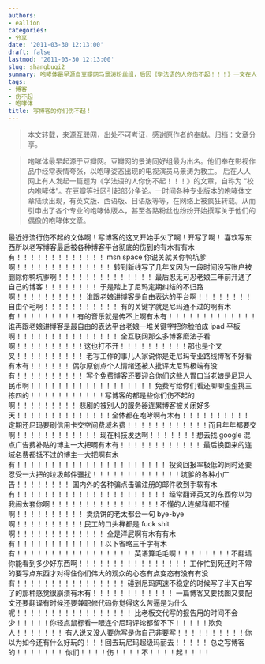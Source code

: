 ```yaml
---
authors:
- eallion
categories:
- 分享
date: '2011-03-30 12:13:00'
draft: false
lastmod: '2011-03-30 12:13:00'
slug: shangbuqi2
summary: 咆哮体最早源自豆瓣网马景涛粉丝组，后因《学法语的人你伤不起！！！》一文在人人网爆红，衍生出各专业和粉丝版本。作者吐槽写博客的辛酸：平台关停、账户被删、内容限制多、读者挑剔、维护成本高、广告收入微薄，还要应对垃圾邮件和网速问题。尽管付出大量精力配图修文，却常得不到反馈，
tags:
- 博客
- 伤不起
- 咆哮体
title: 写博客的你们伤不起！
---
```


> 本文转载，来源互联网，出处不可考证，感谢原作者的奉献。归档：文章分享。

> 咆哮体最早起源于豆瓣网。豆瓣网的景涛同好组最为出名。他们奉在影视作品中经常表情夸张，以咆哮姿态出现的电视演员马景涛为教主。 后在人人网上有人发起一篇题为《学法语的人你伤不起！！！》的文章，自称为 “校内咆哮体”。在豆瓣等社区引起部分争论。一时间各种专业版本的咆哮体文章陆续出现，有英文版、西语版、日语版等等，在网络上被疯狂转载。从而引申出了各个专业的咆哮体版本，甚至各路粉丝也纷纷开始撰写关于他们的偶像的咆哮体文章。

最近好流行伤不起的文体啊！写博客的这又开始手欠了啊！开写了啊！
喜欢写东西所以老写博客最后被各种博客平台彻底的伤到的有木有有木有！！！！！！！！！！！！！
msn space 你说关就关你鸭坑爹啊！！！！！！！！！！！！！！
转到新线写了几年又因为一段时间没写账户被删除你鸭坑爹啊！！！！！！！！！！！！！！
最后忍无可忍老娘三年前开通了自己的博客！！！！！！！！
于是踏上了尼玛定期纠结的不归路啊！！！！！！！！！！
谁跟老娘讲博客是自由表达的平台啊！！！！！！！！自由个毛啊！！！！！！！！！！！
有的关键字就是尼玛通不过的啊有木有！！！！！！！！！有的音乐就是传不上啊有木有！！！！！！！！！！！！！
谁再跟老娘讲博客是最自由的表达平台老娘一堆关键字把你脸拍成 ipad 平板啊！！！！！！！！！！！！！！！
全互联网那么多博客麽法子看啊！！！！！！！！！！这也打不开！！！！！！！！！！那也是个叉叉！！！！！！！！！！
老写工作的事儿人家说你是走尼玛专业路线博客不好看有木有！！！！！！
偶尔原创点个人情绪还被人批评太尼玛极端有没有！！！！！！！！！！
写个免费博客还要迎合你们这些人胃口当老娘是尼玛人民币啊！！！！！！！！！！！！！！！！！！
免费写给你们看还唧唧歪歪挑三拣四的！！！！！！！！！！！写博客的都是些你们伤不起的啊！！！！！！！！！
悲剧的被别人的服务器连累博客被关闭好多天！！！！！！！！！！！！！！全体都在咆哮啊有木有！！！！！！！！！！
定期还尼玛要刷信用卡交空间费域名费！！！！！！！！！！！！而且年年都要交啊！！！！！！！！！！！！
现在科技发达啊！！！！！！！想去找 google 混点广告费补贴的博主一大把啊有木有！！！！！！！！！！！！
最后换回来的连域名费都抵不过的博主一大把啊有木有！！！！！！！！！！！！！！！！！！！！！！
投资回报率极低的同时还要忍受一大把的垃圾邮件骚扰！！！！！！！！！！！！！坑爹的各种小广告！！！！！！！！
国内外的各种骗点击骗注册的邮件收到手软有木有！！！！！！！！！！！！！！！！！！！！！！
经常翻译英文的东西你以为我闹太套你啊！！！！！！！！！！！！！！！！不懂的人连解释都不懂啊！！！！！！！！！！
卖烧饼的老太都会一句 bye-bye 啊！！！！！！！！！！民工的口头禅都是 fuck shit 啊！！！！！！！！！！！！！
全是洋屁啊有木有有木有！！！！！！！！！！！！！以下省略三千字有木有！！！！！！！！！！！！！！！！！
英语算毛毛啊！！！！！！！！不翻墙你能看到多少好东西啊！！！！！！！！！！！！！！！！
工作忙到死还时不常的要写点东西才对得住你们伟大的观众的心态有点变态有没有有没有！！！！！！！！！！！！！！！！
碰到尼玛网速不稳定的时候写了半天白写了的那种感觉很崩溃有木有！！！！！！！！！！！！
一篇博客又要找图又要配文还要翻译有时候还要兼职修代码你觉得这么苦逼是为什么呢！！！！！！！！！！！！！！！！！
比老板交代写的报告用的时间不会少！！！！！你轻点鼠标看一眼连个尼玛评论都留不下！！！！！欺负人！！！！！！！
有人说又没人要你写是你自己非要写！！！！！！！！！！你以为如今还有什么好玩的！！！回去玩尼玛超级玛丽去！！！！！
总之写博客的！！！！！！！
你们！！！！伤！！！！不！！！！起！！！！